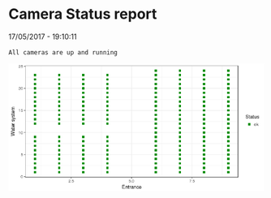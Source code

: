 Camera Status report
================
17/05/2017 - 19:10:11

    All cameras are up and running

![](camreport_files/figure-markdown_github/unnamed-chunk-2-1.png)
